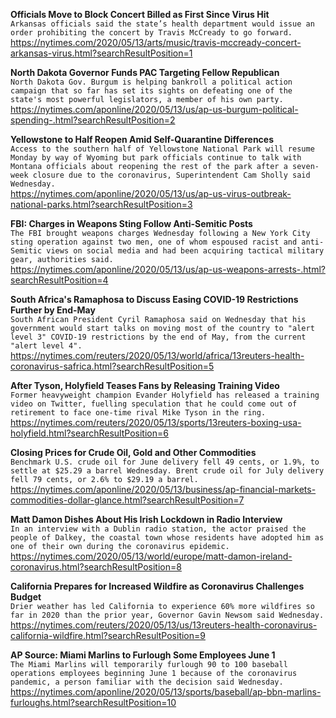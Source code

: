 **Officials Move to Block Concert Billed as First Since Virus Hit**\
`Arkansas officials said the state’s health department would issue an order prohibiting the concert by Travis McCready to go forward.`\
https://nytimes.com/2020/05/13/arts/music/travis-mccready-concert-arkansas-virus.html?searchResultPosition=1

**North Dakota Governor Funds PAC Targeting Fellow Republican**\
`North Dakota Gov. Burgum is helping bankroll a political action campaign that so far has set its sights on defeating one of the state's most powerful legislators, a member of his own party.`\
https://nytimes.com/aponline/2020/05/13/us/ap-us-burgum-political-spending-.html?searchResultPosition=2

**Yellowstone to Half Reopen Amid Self-Quarantine Differences**\
`Access to the southern half of Yellowstone National Park will resume Monday by way of Wyoming but park officials continue to talk with Montana officials about reopening the rest of the park after a seven-week closure due to the coronavirus, Superintendent Cam Sholly said Wednesday.`\
https://nytimes.com/aponline/2020/05/13/us/ap-us-virus-outbreak-national-parks.html?searchResultPosition=3

**FBI: Charges in Weapons Sting Follow Anti-Semitic Posts**\
`The FBI brought weapons charges Wednesday following a New York City sting operation against two men, one of whom espoused racist and anti-Semitic views on social media and had been acquiring tactical military gear, authorities said. `\
https://nytimes.com/aponline/2020/05/13/us/ap-us-weapons-arrests-.html?searchResultPosition=4

**South Africa's Ramaphosa to Discuss Easing COVID-19 Restrictions Further by End-May**\
`South African President Cyril Ramaphosa said on Wednesday that his government would start talks on moving most of the country to "alert level 3" COVID-19 restrictions by the end of May, from the current "alert level 4".`\
https://nytimes.com/reuters/2020/05/13/world/africa/13reuters-health-coronavirus-safrica.html?searchResultPosition=5

**After Tyson, Holyfield Teases Fans by Releasing Training Video**\
`Former heavyweight champion Evander Holyfield has released a training video on Twitter, fuelling speculation that he could come out of retirement to face one-time rival Mike Tyson in the ring.`\
https://nytimes.com/reuters/2020/05/13/sports/13reuters-boxing-usa-holyfield.html?searchResultPosition=6

**Closing Prices for Crude Oil, Gold and Other Commodities**\
`Benchmark U.S. crude oil for June delivery fell 49 cents, or 1.9%, to settle at $25.29 a barrel Wednesday. Brent crude oil for July delivery fell 79 cents, or 2.6% to $29.19 a barrel. `\
https://nytimes.com/aponline/2020/05/13/business/ap-financial-markets-commodities-dollar-glance.html?searchResultPosition=7

**Matt Damon Dishes About His Irish Lockdown in Radio Interview**\
`In an interview with a Dublin radio station, the actor praised the people of Dalkey, the coastal town whose residents have adopted him as one of their own during the coronavirus epidemic.`\
https://nytimes.com/2020/05/13/world/europe/matt-damon-ireland-coronavirus.html?searchResultPosition=8

**California Prepares for Increased Wildfire as Coronavirus Challenges Budget**\
`Drier weather has led California to experience 60% more wildfires so far in 2020 than the prior year, Governor Gavin Newsom said Wednesday.`\
https://nytimes.com/reuters/2020/05/13/us/13reuters-health-coronavirus-california-wildfire.html?searchResultPosition=9

**AP Source: Miami Marlins to Furlough Some Employees June 1**\
`The Miami Marlins will temporarily furlough 90 to 100 baseball operations employees beginning June 1 because of the coronavirus pandemic, a person familiar with the decision said Wednesday.`\
https://nytimes.com/aponline/2020/05/13/sports/baseball/ap-bbn-marlins-furloughs.html?searchResultPosition=10

